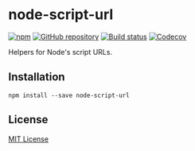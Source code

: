 # node-script-url

[![npm](https://img.shields.io/npm/v/node-script-url.svg?maxAge=2592000)](https://www.npmjs.com/package/node-script-url)
[![GitHub repository](https://img.shields.io/badge/Github-demurgos%2Fnode--script--url-blue.svg)](https://github.com/demurgos/node-script-url)
[![Build status](https://img.shields.io/travis/demurgos/node-script-url/master.svg?maxAge=2592000)](https://travis-ci.org/demurgos/node-script-url)
[![Codecov](https://codecov.io/gh/demurgos/node-script-url/branch/master/graph/badge.svg)](https://codecov.io/gh/demurgos/node-script-url)

Helpers for Node's script URLs.

## Installation

```shell
npm install --save node-script-url
```

## License

[MIT License](./LICENSE.md)
